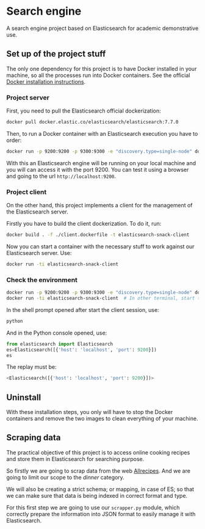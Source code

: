 # Search engine

A search engine project based on Elasticsearch for academic demonstrative use. 



## Set up of the project stuff

The only one dependency for this project is to have Docker installed in your machine, so all the processes run into Docker containers. See the official [Docker installation instructions](https://docs.docker.com/engine/install).


### Project server

First, you need to pull the Elasticsearch official dockerization:

```sh
docker pull docker.elastic.co/elasticsearch/elasticsearch:7.7.0
```

Then, to run a Docker container with an Elasticsearch execution you have to order:

```sh
docker run -p 9200:9200 -p 9300:9300 -e "discovery.type=single-node" docker.elastic.co/elasticsearch/elasticsearch:7.7.0
```

With this an Elasticsearch engine will be running on your local machine and you will can access it with the port 9200. You can test it using a browser and going to the url `http://localhost:9200`.


### Project client

On the other hand, this project implements a client for the management of the Elasticsearch server.

Firstly you have to build the client dockerization. To do it, run:

```sh
docker build . -f ./client.dockerfile -t elasticsearch-snack-client
```

Now you can start a container with the necessary stuff to work against our Elasticsearch server. Use:

```sh
docker run -ti elasticsearch-snack-client
```

### Check the environment

```sh
docker run -p 9200:9200 -p 9300:9300 -e "discovery.type=single-node" docker.elastic.co/elasticsearch/elasticsearch:7.7.0  # Start the server
docker run -ti elasticsearch-snack-client  # In other terminal, start the client
```

In the shell prompt opened after start the client session, use:

```sh
python
```

And in the Python console opened, use:

```python
from elasticsearch import Elasticsearch
es=Elasticsearch([{'host': 'localhost', 'port': 9200}])
es
```

The replay must be:

```python
<Elasticsearch([{'host': 'localhost', 'port': 9200}])>
```



## Uninstall

With these installation steps, you only will have to stop the Docker containers and remove the two images to clean everything of your machine.



## Scraping data

The practical objective of this project is to access online cooking recipes and store them in Elasticsearch for searching purpose.

So firstly we are going to scrap data from the web [Allrecipes](https://www.allrecipes.com). And we are going to limit our scope to the *dinner* category.

We will also be creating a strict schema; or mapping, in case of ES; so that we can make sure that data is being indexed in correct format and type.

For this first step we are going to use our `scrapper.py` module, which correctly prepare the information into JSON format to easily manage it with Elasticsearch. 

